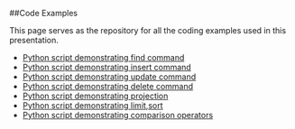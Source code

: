 ##Code Examples

This page serves as the repository for all the coding examples used in this presentation.

* [Python script demonstrating find command](https://github.com/joed7/MongoDb/blob/master/find.py)
* [Python script demonstrating insert command](https://github.com/joed7/MongoDb/blob/master/using_insert.py)
* [Python script demonstrating update command](https://github.com/joed7/MongoDb/blob/master/using_update.py)
* [Python script demonstrating delete command](https://github.com/joed7/MongoDb/blob/master/using_remove.py)
* [Python script demonstrating projection](https://github.com/joed7/MongoDb/blob/master/projection_example.py)
* [Python script demonstrating limit,sort](https://github.com/joed7/MongoDb/blob/master/limit_skip_sort.py)
* [Python script demonstrating comparison operators](https://github.com/joed7/MongoDb/blob/master/gt_lt_example.py)

